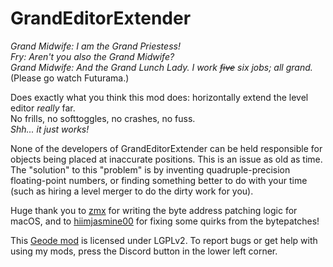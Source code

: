 # GrandEditorExtender
*Grand Midwife: I am the Grand Priestess!*\
*Fry: Aren't you also the Grand Midwife?*\
*Grand Midwife: And the Grand Lunch Lady. I work ~~five~~ six jobs; all grand.*\
<co>(Please go watch Futurama.)</c>

Does exactly what you think this mod does: horizontally extend the level editor *really* far.\
No frills, no softtoggles, no crashes, no fuss.\
<cy>*Shh... it just works!*</c>

<c-ff0000>None of the developers of GrandEditorExtender can be held responsible for objects being placed at inaccurate positions.</c> <c-ffff00>This is an issue as old as time. The "solution" to this "problem" is by inventing quadruple-precision floating-point numbers, or finding something better to do with your time (such as hiring a level merger to do the dirty work for you).</c>

Huge thank you to [zmx](https://github.com/qimiko) for writing the byte address patching logic for macOS, and to [hiimjasmine00](https://github.com/hiimjasmine00) for fixing some quirks from the bytepatches!

This [Geode mod](https://geode-sdk.org) is licensed under LGPLv2. To report bugs or get help with using my mods, press the Discord button in the lower left corner.